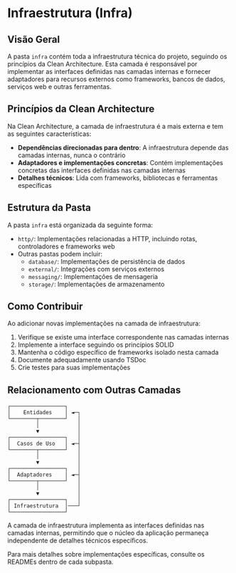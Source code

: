 # Infraestrutura (Infra)

## Visão Geral

A pasta `infra` contém toda a infraestrutura técnica do projeto, seguindo os princípios da Clean Architecture. Esta camada é responsável por implementar as interfaces definidas nas camadas internas e fornecer adaptadores para recursos externos como frameworks, bancos de dados, serviços web e outras ferramentas.

## Princípios da Clean Architecture

Na Clean Architecture, a camada de infraestrutura é a mais externa e tem as seguintes características:

- **Dependências direcionadas para dentro**: A infraestrutura depende das camadas internas, nunca o contrário
- **Adaptadores e implementações concretas**: Contém implementações concretas das interfaces definidas nas camadas internas
- **Detalhes técnicos**: Lida com frameworks, bibliotecas e ferramentas específicas

## Estrutura da Pasta

A pasta `infra` está organizada da seguinte forma:

- `http/`: Implementações relacionadas a HTTP, incluindo rotas, controladores e frameworks web
- Outras pastas podem incluir:
  - `database/`: Implementações de persistência de dados
  - `external/`: Integrações com serviços externos
  - `messaging/`: Implementações de mensageria
  - `storage/`: Implementações de armazenamento

## Como Contribuir

Ao adicionar novas implementações na camada de infraestrutura:

1. Verifique se existe uma interface correspondente nas camadas internas
2. Implemente a interface seguindo os princípios SOLID
3. Mantenha o código específico de frameworks isolado nesta camada
4. Documente adequadamente usando TSDoc
5. Crie testes para suas implementações

## Relacionamento com Outras Camadas

```
┌─────────────────┐
│    Entidades    │ ◄─┐
└────────┬────────┘   │
         │            │
         ▼            │
┌─────────────────┐   │
│  Casos de Uso   │ ◄─┤
└────────┬────────┘   │
         │            │
         ▼            │
┌─────────────────┐   │
│  Adaptadores    │ ◄─┤
└────────┬────────┘   │
         │            │
         ▼            │
┌─────────────────┐   │
│ Infraestrutura  │───┘
└─────────────────┘
```

A camada de infraestrutura implementa as interfaces definidas nas camadas internas, permitindo que o núcleo da aplicação permaneça independente de detalhes técnicos específicos.

Para mais detalhes sobre implementações específicas, consulte os READMEs dentro de cada subpasta. 